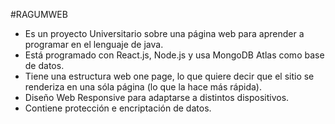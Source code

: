 #RAGUMWEB

* Es un proyecto Universitario sobre una página web para aprender a programar en el lenguaje de java.
* Está programado con React.js, Node.js y usa MongoDB Atlas como base de datos.
* Tiene una estructura web one page, lo que quiere decir que el sitio se renderiza en una sóla página (lo que la hace más rápida).
* Diseño Web Responsive para adaptarse a distintos dispositivos.
* Contiene protección e encriptación de datos.
